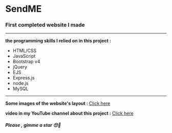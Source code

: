 # SendME
<h3>First completed website I made</h3>
<hr>
<b>the programming skills I relied on in this project : </b>
<ul>
  <li>HTML/CSS</li>
  <li>JavaScript</li>
  <li>Bootstrap v4</li>
  <li>jQuery</li>
  <li>EJS</li>
  <li>Express.js</li>
  <li>node.js</li>
  <li>MySQL</li>
</ul>
<hr>
<p><b>Some images of the website's layout : </b>
<a type="button" class="btn btn-dark" href="https://drive.google.com/drive/folders/1Mo4ziscNAXeBvlOTazxsqgvxxV9tCr0-?usp=sharing">Click here</a></p>
<p>
<b>video in my YouTube channel about this project :</b>
<a href="https://youtu.be/pRGEIKH6eqk?si=WJLjDaotGOT-wRB4">Click here</a>
</p>

<h5>Please , gimme a star 😚🤗</h5>
